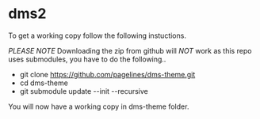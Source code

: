 # dms2

To get a working copy follow the following instuctions.

*PLEASE NOTE*
Downloading the zip from github will *NOT* work as this repo uses submodules, you have to do the following..

* git clone https://github.com/pagelines/dms-theme.git
* cd dms-theme
* git submodule update --init --recursive

You will now have a working copy in dms-theme folder.
